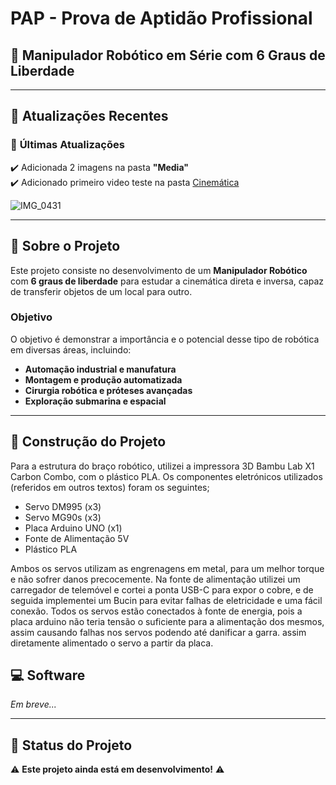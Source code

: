 #  PAP - Prova de Aptidão Profissional  
## 🤖 Manipulador Robótico em Série com 6 Graus de Liberdade  


---

## 🔄 Atualizações Recentes  
### 📅 **Últimas Atualizações**  
✔️ Adicionada 2 imagens na pasta **"Media"**  
✔️ Adicionado primeiro video teste na pasta [Cinemática](Cinemática/teste_mao_robotica.mp4)

![IMG_0431](https://github.com/user-attachments/assets/cfbc4f0e-fd0b-4940-b419-de58f3bd8d64)




---

## 🦾 Sobre o Projeto  
Este projeto consiste no desenvolvimento de um **Manipulador Robótico** com **6 graus de liberdade** para estudar a cinemática direta e inversa, capaz de transferir objetos de um local para outro.  

### **Objetivo**  
O objetivo é demonstrar a importância e o potencial desse tipo de robótica em diversas áreas, incluindo:  

- **Automação industrial e manufatura**  
- **Montagem e produção automatizada**  
- **Cirurgia robótica e próteses avançadas**  
- **Exploração submarina e espacial**  

---

## 🔨 Construção do Projeto  
Para a estrutura do braço robótico, utilizei a impressora 3D Bambu Lab X1 Carbon Combo, com o plástico PLA. Os componentes eletrónicos utilizados (referidos em outros textos) foram os seguintes; 

 - Servo DM995 (x3) 
 - Servo MG90s (x3) 
 - Placa Arduino UNO (x1) 
 - Fonte de Alimentação 5V 
 - Plástico PLA 

Ambos os servos utilizam as engrenagens em metal, para um melhor torque e não sofrer danos precocemente. Na fonte de alimentação utilizei um carregador de telemóvel e cortei a ponta USB-C para expor o cobre, e de seguida implementei um Bucin para evitar falhas de eletricidade e uma fácil conexão. Todos os servos estão conectados à fonte de energia, pois a placa arduino não teria tensão o suficiente para a alimentação dos mesmos, assim causando falhas nos servos podendo até danificar a garra.  assim diretamente alimentado o servo a partir da placa. 

## 💻 Software  
*Em breve...*

---

## 🚀 Status do Projeto  
⚠️ **Este projeto ainda está em desenvolvimento!** ⚠️
